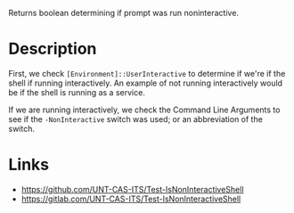 Returns boolean determining if prompt was run noninteractive.

# Description

First, we check `[Environment]::UserInteractive` to determine if we're if the shell if running 
interactively. An example of not running interactively would be if the shell is running as a service.

If we are running interactively, we check the Command Line Arguments to see if the `-NonInteractive` 
switch was used; or an abbreviation of the switch.

# Links

- https://github.com/UNT-CAS-ITS/Test-IsNonInteractiveShell
- https://gitlab.com/UNT-CAS-ITS/Test-IsNonInteractiveShell